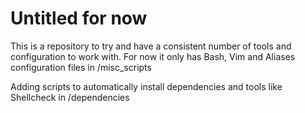 # Untitled for now

This is a repository to try and have a consistent number of tools and configuration to work with.
For now it only has Bash, Vim and Aliases configuration files in /misc_scripts

Adding scripts to automatically install dependencies and tools like Shellcheck in /dependencies


